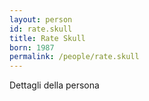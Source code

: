 ```yaml
---
layout: person
id: rate.skull
title: Rate Skull
born: 1987
permalink: /people/rate.skull
---
```


Dettagli della persona 